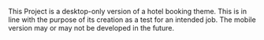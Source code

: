 This Project is a desktop-only version of a hotel booking theme. This is in line with the purpose of its creation as a test for an intended job. The mobile version may or may not be developed in the future.
